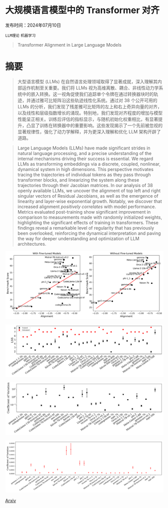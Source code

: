 # 大规模语言模型中的 Transformer 对齐

发布时间：2024年07月10日

`LLM理论` `机器学习`

> Transformer Alignment in Large Language Models

# 摘要

> 大型语言模型 (LLMs) 在自然语言处理领域取得了显著成就，深入理解其内部运作机制至关重要。我们将 LLMs 视为高维离散、耦合、非线性动力学系统中的嵌入转换。这一视角促使我们追踪单个令牌在通过转换器块时的轨迹，并通过雅可比矩阵沿这些轨迹线性化系统。通过对 38 个公开可用的 LLMs 的分析，我们发现了残差雅可比矩阵的左上和右上奇异向量的对齐，以及线性和层级指数增长的涌现。特别地，我们发现对齐程度的增加与模型性能呈正相关。训练后评估的指标显示，与随机初始化权重相比，有显著提升，凸显了训练在转换器中的重要影响。这些发现揭示了一个先前被忽视的显著规律性，强化了动力学解释，并为更深入理解和优化 LLM 架构开辟了道路。

> Large Language Models (LLMs) have made significant strides in natural language processing, and a precise understanding of the internal mechanisms driving their success is essential. We regard LLMs as transforming embeddings via a discrete, coupled, nonlinear, dynamical system in high dimensions. This perspective motivates tracing the trajectories of individual tokens as they pass through transformer blocks, and linearizing the system along these trajectories through their Jacobian matrices. In our analysis of 38 openly available LLMs, we uncover the alignment of top left and right singular vectors of Residual Jacobians, as well as the emergence of linearity and layer-wise exponential growth. Notably, we discover that increased alignment $\textit{positively correlates}$ with model performance. Metrics evaluated post-training show significant improvement in comparison to measurements made with randomly initialized weights, highlighting the significant effects of training in transformers. These findings reveal a remarkable level of regularity that has previously been overlooked, reinforcing the dynamical interpretation and paving the way for deeper understanding and optimization of LLM architectures.

![大规模语言模型中的 Transformer 对齐](../../../paper_images/2407.07810/align_scatter_all.png)

![大规模语言模型中的 Transformer 对齐](../../../paper_images/2407.07810/LSS.png)

![大规模语言模型中的 Transformer 对齐](../../../paper_images/2407.07810/expodistance.png)

![大规模语言模型中的 Transformer 对齐](../../../paper_images/2407.07810/expodistance_untrained.png)

[Arxiv](https://arxiv.org/abs/2407.07810)